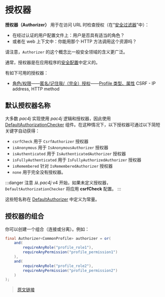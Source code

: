 # 授权器

**授权器（Authorizer）** 用于在访问 URL 时检查授权（在“[安全过滤器](/v4.0/security-filter.html)”中）：

- 在经过认证的用户配置文件上：用户是否具有适当的角色？
- 或者在 web 上下文中：你能用那个 HTTP 方法调用这个资源吗？

请注意，`Authorizer` 的这个概念比一般安全领域的含义更广泛。

通常，授权器是在应用程序的[安全配置](/v4.0/config.html)中定义的。

有如下可用的授权器：

- [角色/权限](/v4.0/authorizers/profile-authorizers.html#_1-角色-权限)——[匿名/记住我/（完全）授权](/v4.0/authorizers/profile-authorizers.html#_2-授权级别)——[Profile 类型、属性](/v4.0/authorizers/profile-authorizers.html#_3-其他)
CSRF - IP address, HTTP method

## 默认授权器名称

大多数 *pac4j* 实现使用 *pac4j* 逻辑和授权器，因此使用 [DefaultAuthorizationChecker](https://github.com/pac4j/pac4j/blob/master/pac4j-core/src/main/java/org/pac4j/core/authorization/checker/DefaultAuthorizationChecker.java) 组件。在这种情况下，以下授权器可通过以下简短关键字自动获得：

- `csrfCheck` 用于 `CsrfAuthorizer` 授权器
- `isAnonymous` 用于 `IsAnonymousAuthorizer` 授权器
- `isAuthenticated` 用于 `IsAuthenticatedAuthorizer` 授权器
- `isFullyAuthenticated` 用于 `IsFullyAuthorizedAuthorizer` 授权器
- `isRemembered` 针对 `IsRememberedAuthorizer` 授权器
- `none` 用于完全没有授权器。

:::danger 注意
从 *pac4j* v4 开始，如果未定义授权器，`DefaultAuthorizationChecker` 将应用 **csrfCheck** 配置。
:::

这些短名称在 [DefaultAuthorizer](https://github.com/pac4j/pac4j/blob/master/pac4j-core/src/main/java/org/pac4j/core/authorization/authorizer/DefaultAuthorizers.java) 中定义为常量。

## 授权器的组合

你可以创建一个组合（连接或分离）。例如：

```java
final Authorizer<CommonProfile> authorizer = or(
    and(
        requireAnyRole("profile_role1"),
        requireAnyPermission("profile_permission1")
    ),
    and(
        requireAnyRole("profile_role2"),
        requireAnyPermission("profile_permission2")
    )
);
```

> [原文链接](https://www.pac4j.org/4.0.x/docs/authorizers.html)
